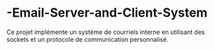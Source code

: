 # -Email-Server-and-Client-System
Ce projet implémente un système de courriels interne en utilisant des sockets et un protocole de communication personnalisé.  
